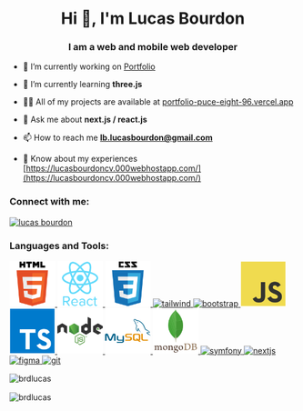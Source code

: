 <h1 align="center">Hi 👋, I'm Lucas Bourdon</h1>
<h3 align="center">I am a web and mobile web developer</h3>

- 🔭 I’m currently working on [Portfolio](https://portfolio-d41e219k5-brdlucas-projects.vercel.app/)

- 🌱 I’m currently learning **three.js**

- 👨‍💻 All of my projects are available at [portfolio-puce-eight-96.vercel.app](https://portfolio-puce-eight-96.vercel.app/)

- 💬 Ask me about **next.js / react.js**

- 📫 How to reach me **lb.lucasbourdon@gmail.com**

- 📄 Know about my experiences [https://lucasbourdoncv.000webhostapp.com/](https://lucasbourdoncv.000webhostapp.com/)

<h3 align="left">Connect with me:</h3>
<p align="left">
<a href="https://linkedin.com/in/lucas bourdon" target="blank"><img align="center" src="https://raw.githubusercontent.com/rahuldkjain/github-profile-readme-generator/master/src/images/icons/Social/linked-in-alt.svg" alt="lucas bourdon" height="30" width="40" /></a>
</p>

<h3 align="left">Languages and Tools:</h3>
<p align="left">
    <a href="https://www.w3.org/html/" target="_blank" rel="noreferrer">
        <img src="https://raw.githubusercontent.com/devicons/devicon/master/icons/html5/html5-original-wordmark.svg"
            alt="html5" width="80" height="80" />
    </a>

   <a href="https://reactjs.org/" target="_blank" rel="noreferrer">
        <img src="https://raw.githubusercontent.com/devicons/devicon/master/icons/react/react-original-wordmark.svg"
            alt="react" width="80" height="80" />
    </a>

   <a href="https://www.w3schools.com/css/" target="_blank" rel="noreferrer">
        <img src="https://raw.githubusercontent.com/devicons/devicon/master/icons/css3/css3-original-wordmark.svg"
            alt="css3" width="80" height="80" />
    </a>

   <a href="https://tailwindcss.com/" target="_blank" rel="noreferrer">
        <img src="https://www.vectorlogo.zone/logos/tailwindcss/tailwindcss-icon.svg" alt="tailwind" width="80"
            height="80" />
    </a>




   <a href="https://getbootstrap.com" target="_blank" rel="noreferrer">
        <img src="https://getbootstrap.com/docs/5.3/assets/brand/bootstrap-logo-shadow.png"
            alt="bootstrap" width="80" height="80" />
   </a>

   <a href="https://developer.mozilla.org/en-US/docs/Web/JavaScript" target="_blank" rel="noreferrer">
        <img src="https://raw.githubusercontent.com/devicons/devicon/master/icons/javascript/javascript-original.svg"
            alt="javascript" width="80" height="80" />

   </a>

   <a href="https://www.typescriptlang.org/" target="_blank" rel="noreferrer">
        <img src="https://raw.githubusercontent.com/devicons/devicon/master/icons/typescript/typescript-original.svg"
            alt="typescript" width="80" height="80" />
   </a>


   <a href="https://nodejs.org" target="_blank" rel="noreferrer">
       <img src="https://raw.githubusercontent.com/devicons/devicon/master/icons/nodejs/nodejs-original-wordmark.svg"
            alt="nodejs" width="80" height="80" />
    </a>
    
   <a href="https://www.mysql.com/" target="_blank" rel="noreferrer">
        <img src="https://raw.githubusercontent.com/devicons/devicon/master/icons/mysql/mysql-original-wordmark.svg"
            alt="mysql" width="80" height="80" /> </a>

   <a href="https://www.mongodb.com/" target="_blank" rel="noreferrer">
        <img src="https://raw.githubusercontent.com/devicons/devicon/master/icons/mongodb/mongodb-original-wordmark.svg"
            alt="mongodb" width="80" height="80" />
    </a>

   <a href="https://symfony.com" target="_blank" rel="noreferrer">
        <img src="https://symfony.com/logos/symfony_black_03.svg" alt="symfony" width="80" height="80" />
    </a>

  


   <a href="https://nextjs.org/" target="_blank" rel="noreferrer">
        <img src="https://seeklogo.com/images/N/next-js-icon-logo-EE302D5DBD-seeklogo.com.png" alt="nextjs" width="80" height="80" />
    
   <a href="https://www.figma.com/" target="_blank" rel="noreferrer">
        <img src="https://www.vectorlogo.zone/logos/figma/figma-icon.svg" alt="figma" width="80" height="80" />
    </a>
    
   <a href="https://git-scm.com/" target="_blank" rel="noreferrer">
            <img src="https://www.vectorlogo.zone/logos/git-scm/git-scm-icon.svg" alt="git" width="80" height="80" />
        </a>
 </p>

<p><img align="center" src="https://github-readme-stats.vercel.app/api/top-langs?username=brdlucas&show_icons=true&locale=en&layout=compact" alt="brdlucas" /></p>

<p><img align="center" src="https://github-readme-streak-stats.herokuapp.com/?user=brdlucas&" alt="brdlucas" /></p>
